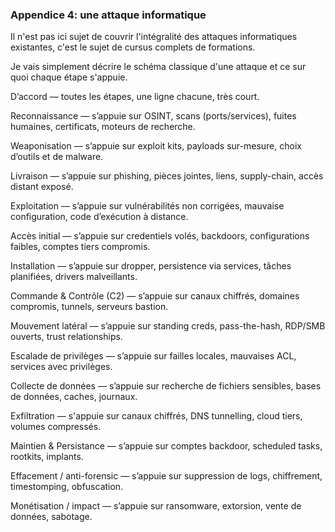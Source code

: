 ### Appendice 4: une attaque informatique
Il n'est pas ici sujet de couvrir l'intégralité des attaques informatiques existantes, c'est le sujet de cursus complets de formations.

Je vais simplement décrire le schéma classique d'une attaque et ce sur quoi chaque étape s'appuie.


D’accord — toutes les étapes, une ligne chacune, très court.

Reconnaissance — s’appuie sur OSINT, scans (ports/services), fuites humaines, certificats, moteurs de recherche.

Weaponisation — s’appuie sur exploit kits, payloads sur-mesure, choix d’outils et de malware.

Livraison — s’appuie sur phishing, pièces jointes, liens, supply-chain, accès distant exposé.

Exploitation — s’appuie sur vulnérabilités non corrigées, mauvaise configuration, code d’exécution à distance.

Accès initial — s’appuie sur credentiels volés, backdoors, configurations faibles, comptes tiers compromis.

Installation — s’appuie sur dropper, persistence via services, tâches planifiées, drivers malveillants.

Commande & Contrôle (C2) — s’appuie sur canaux chiffrés, domaines compromis, tunnels, serveurs bastion.

Mouvement latéral — s’appuie sur standing creds, pass-the-hash, RDP/SMB ouverts, trust relationships.

Escalade de privilèges — s’appuie sur failles locales, mauvaises ACL, services avec privilèges.

Collecte de données — s’appuie sur recherche de fichiers sensibles, bases de données, caches, journaux.

Exfiltration — s'appuie sur canaux chiffrés, DNS tunnelling, cloud tiers, volumes compressés.

Maintien & Persistance — s’appuie sur comptes backdoor, scheduled tasks, rootkits, implants.

Effacement / anti-forensic — s’appuie sur suppression de logs, chiffrement, timestomping, obfuscation.

Monétisation / impact — s’appuie sur ransomware, extorsion, vente de données, sabotage.